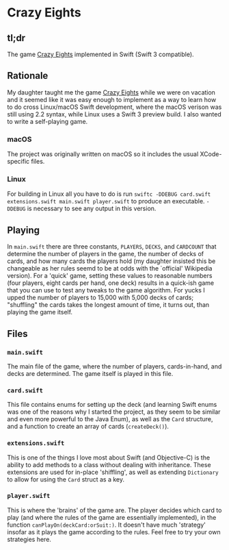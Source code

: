 # Crazy Eights

## tl;dr
The game [Crazy Eights](https://en.wikipedia.org/wiki/Crazy_Eights) implemented in Swift (Swift 3 compatible).

## Rationale
My daughter taught me the game [Crazy Eights](https://en.wikipedia.org/wiki/Crazy_Eights) while we were on vacation and it seemed like it was easy enough to implement as a way to learn how to do cross Linux/macOS Swift development, where the macOS verison was still using 2.2 syntax, while Linux uses a Swift 3 preview build. I also wanted to write a self-playing game. 

### macOS
The project was originally written on macOS so it includes the usual XCode-specific files. 
### Linux
For building in Linux all you have to do is run
`swiftc -DDEBUG card.swift extensions.swift main.swift player.swift`
to produce an executable. `-DDEBUG` is necessary to see any output in this version.

## Playing
In `main.swift` there are three constants, `PLAYERS`, `DECKS`, and `CARDCOUNT` that determine the number of players in the game, the number of decks of cards, and how many cards the players hold (my daughter insisted this be changeable as her rules seemd to be at odds with the `official' Wikipedia version). For a 'quick' game, setting these values to reasonable numbers (four players, eight cards per hand, one deck) results in a quick-ish game that you can use to test any tweaks to the game algorithm. For yucks I upped the number of players to 15,000 with 5,000 decks of cards; "shuffling" the cards takes the longest amount of time, it turns out, than playing the game itself.

## Files
### `main.swift`
The main file of the game, where the number of players, cards-in-hand, and decks are determined. The game itself is played in this file.
### `card.swift`
This file contains enums for setting up the deck (and learning Swift enums was one of the reasons why I started the project, as they seem to be similar and even more powerful to the Java Enum), as well as the `Card` structure, and a function to create an array of cards (`createDeck()`).
### `extensions.swift`
This is one of the things I love most about Swift (and Objective-C) is the ability to add methods to a class without dealing with inheritance. These extensions are used for in-place 'shiffling', as well as extending `Dictionary` to allow for using the `Card` struct as a key.
### `player.swift`
This is where the 'brains' of the game are. The player decides which card to play (and where the rules of the game are essentially implemented), in the function `canPlayOn(deckCard:orSuit:)`. It doesn't have much 'strategy' insofar as it plays the game according to the rules. Feel free to try your own strategies here.
